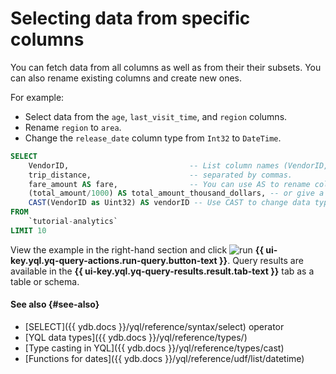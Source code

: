 # Selecting data from specific columns

You can fetch data from all columns as well as from their their subsets. You can also rename existing columns and create new ones.

For example:

* Select data from the `age`, `last_visit_time`, and `region` columns.
* Rename `region` to `area`.
* Change the `release_date` column type from `Int32` to `DateTime`.

```sql
SELECT
    VendorID,                           -- List column names (VendorID, trip_distance)
    trip_distance,                      -- separated by commas.
    fare_amount AS fare,                -- You can use AS to rename columns
    (total_amount/1000) AS total_amount_thousand_dollars, -- or give a name to any expression.
    CAST(VendorID as Uint32) AS vendorID -- Use CAST to change data type.
FROM
    `tutorial-analytics`
LIMIT 10
```

View the example in the right-hand section and click ![run](../../_assets/console-icons/play-fill.svg) **{{ ui-key.yql.yq-query-actions.run-query.button-text }}**.
Query results are available in the **{{ ui-key.yql.yq-query-results.result.tab-text }}** tab as a table or schema.

#### See also {#see-also}

* [SELECT]({{ ydb.docs }}/yql/reference/syntax/select) operator
* [YQL data types]({{ ydb.docs }}/yql/reference/types/)
* [Type casting in YQL]({{ ydb.docs }}/yql/reference/types/cast)
* [Functions for dates]({{ ydb.docs }}/yql/reference/udf/list/datetime)
